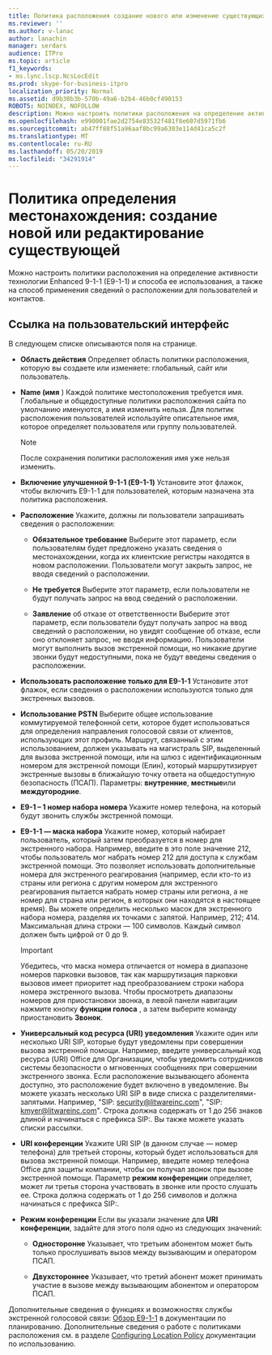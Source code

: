 ```yaml
---
title: Политика расположения создание нового или изменение существующих
ms.reviewer: ''
ms.author: v-lanac
author: lanachin
manager: serdars
audience: ITPro
ms.topic: article
f1_keywords:
- ms.lync.lscp.NcsLocEdit
ms.prod: skype-for-business-itpro
localization_priority: Normal
ms.assetid: d9b30b3b-570b-49a6-b2b4-46b0cf490153
ROBOTS: NOINDEX, NOFOLLOW
description: Можно настроить политики расположения на определение активности технологии Enhanced 9-1-1 (E9-1-1) и способа ее использования, а также на способ применения сведений о расположении для пользователей и контактов.
ms.openlocfilehash: e990001fae2d2754e83532f481f8e607d5971fb6
ms.sourcegitcommit: ab47ff88f51a96aaf8bc99a6303e114d41ca5c2f
ms.translationtype: MT
ms.contentlocale: ru-RU
ms.lasthandoff: 05/20/2019
ms.locfileid: "34291914"
---
```

# <a name="location-policy-create-new-or-edit-existing"></a>Политика определения местонахождения: создание новой или редактирование существующей

Можно настроить политики расположения на определение активности технологии Enhanced 9-1-1 (E9-1-1) и способа ее использования, а также на способ применения сведений о расположении для пользователей и контактов.

## <a name="ui-reference"></a>Ссылка на пользовательский интерфейс

В следующем списке описываются поля на странице.

- **Область действия** Определяет область политики расположения, которую вы создаете или изменяете: глобальный, сайт или пользователь.

- **Name (имя** ) Каждой политике местоположения требуется имя. Глобальные и общедоступные политики расположения сайта по умолчанию именуются, а имя изменить нельзя. Для политик расположения пользователей используйте описательное имя, которое определяет пользователя или группу пользователей.

    > [!NOTE]
    > После сохранения политики расположения имя уже нельзя изменить.

- **Включение улучшенной 9-1-1 (E9-1-1)** Установите этот флажок, чтобы включить E9-1-1 для пользователей, которым назначена эта политика расположения.

- **Расположение** Укажите, должны ли пользователи запрашивать сведения о расположении:

  - **Обязательное требование** Выберите этот параметр, если пользователям будет предложено указать сведения о местонахождении, когда их клиентские регистры находятся в новом расположении. Пользователи могут закрыть запрос, не вводя сведений о расположении.

  - **Не требуется** Выберите этот параметр, если пользователи не будут получать запрос на ввод сведений о расположении.

  - **Заявление** об отказе от ответственности Выберите этот параметр, если пользователи будут получать запрос на ввод сведений о расположении, но увидят сообщение об отказе, если оно отклоняет запрос, не вводя информацию. Пользователи могут выполнить вызов экстренной помощи, но никакие другие звонки будут недоступными, пока не будут введены сведения о расположении.

- **Использовать расположение только для E9-1-1** Установите этот флажок, если сведения о расположении используются только для экстренных вызовов.

- **Использование PSTN** Выберите общее использование коммутируемой телефонной сети, которое будет использоваться для определения направления голосовой связи от клиентов, использующих этот профиль. Маршрут, связанный с этим использованием, должен указывать на магистраль SIP, выделенный для вызова экстренной помощи, или на шлюз с идентификационным номером для экстренной помощи (Елин), который маршрутизирует экстренные вызовы в ближайшую точку ответа на общедоступную безопасность (ПСАП). Параметры: **внутренние**, **местные**или **междугородние**.

- **E9-1 – 1 номер набора номера** Укажите номер телефона, на который будут звонить службы экстренной помощи.

- **E9-1-1 — маска набора** Укажите номер, который набирает пользователь, который затем преобразуется в номер для экстренного набора. Например, введите в это поле значение 212, чтобы пользователь мог набрать номер 212 для доступа к службам экстренной помощи. Это позволяет использовать дополнительные номера для экстренного реагирования (например, если кто-то из страны или региона с другим номером для экстренного реагирования пытается набрать номер страны или региона, а не номер для страна или регион, в которых они находятся в настоящее время). Вы можете определить несколько масок для экстренного набора номера, разделяя их точками с запятой. Например, 212; 414. Максимальная длина строки — 100 символов. Каждый символ должен быть цифрой от 0 до 9.

    > [!IMPORTANT]
    > Убедитесь, что маска номера отличается от номера в диапазоне номеров парковки вызовов, так как маршрутизация парковки вызовов имеет приоритет над преобразованием строки набора номера экстренного вызова. Чтобы просмотреть диапазоны номеров для приостановки звонка, в левой панели навигации нажмите кнопку **функции голоса** , а затем выберите команду приостановить **Звонок**.

- **Универсальный код ресурса (URI) уведомления** Укажите один или несколько URI SIP, которые будут уведомлены при совершении вызова экстренной помощи. Например, введите универсальный код ресурса (URI) Office для Организации, чтобы уведомить сотрудников системы безопасности о мгновенных сообщениях при совершении экстренного звонка. Если расположение вызывающего абонента доступно, это расположение будет включено в уведомление. Вы можете указать несколько URI SIP в виде списка с разделителями-запятыми. Например, "SIP: security@litwareinc.com", "SIP: kmyer@litwareinc.com". Строка должна содержать от 1 до 256 знаков длиной и начинаться с префикса SIP:. Вы также можете указать списки рассылки.

- **URI конференции** Укажите URI SIP (в данном случае — номер телефона) для третьей стороны, который будет использоваться для вызова экстренной помощи. Например, введите номер телефона Office для защиты компании, чтобы он получал звонок при вызове экстренной помощи. Параметр **режим конференции** определяет, может ли третья сторона участвовать в звонке или просто слушать ее. Строка должна содержать от 1 до 256 символов и должна начинаться с префикса SIP:.

- **Режим конференции** Если вы указали значение для **URI конференции**, задайте для этого поля одно из следующих значений:

  - **Односторонне** Указывает, что третьим абонентом может быть только прослушивать вызов между вызывающим и оператором ПСАП.

  - **Двухстороннее** Указывает, что третий абонент может принимать участие в вызове между вызывающим абонентом и оператором ПСАП.

Дополнительные сведения о функциях и возможностях службы экстренной голосовой связи: [Обзор E9-1-1](https://technet.microsoft.com/library/c01e6774-bc9f-4c5b-a60b-478b7317b2b7.aspx) в документации по планированию. Дополнительные сведения о работе с политиками расположения см. в разделе [Configuring Location Policy](https://technet.microsoft.com/library/14e41bcb-ea0a-49c2-99b3-1f61fc34416d.aspx) документации по использованию.


